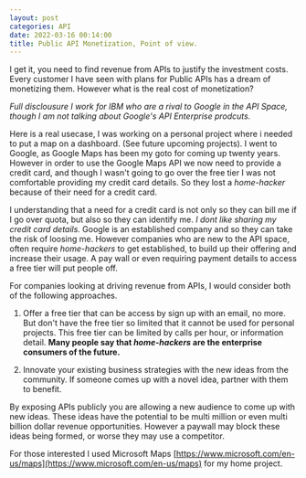```yaml
---
layout: post
categories: API
date: 2022-03-16 00:14:00
title: Public API Monetization, Point of view.
---
```


I get it, you need to find revenue from APIs to justify the investment costs. Every customer I have seen with plans for Public APIs has a dream of monetizing them.  However what is the real cost of monetization?

<!--more-->

*Full disclousure I work for IBM who are a rival to Google in the API Space, though I am not talking about Google's API Enterprise prodcuts.*

Here is a real usecase, I was working on a personal project where i needed to put a map on a dashboard. (See future upcoming projects). I went to Google, as Google Maps has been my goto for coming up twenty years. However in order to use the Google Maps API we now need to provide a credit card, and though I wasn't going to go over the free tier I was not comfortable providing my credit card details. So they lost a *home-hacker* because of their need for a credit card.

I understanding that a need for a credit card is not only so they can bill me if I go over quota, but also so they can identify me. *I dont like sharing my credit card details.* Google is an established company and so they can take the risk of loosing me. However companies who are new to the API space, often require *home-hackers* to get established, to build up their offering and increase their usage. A pay wall or even requiring payment details to access a free tier will put people off.


For companies looking at driving revenue from APIs, I would consider both of the following approaches.

1. Offer a free tier that can be access by sign up with an email, no more. But don't have the free tier so limited that it cannot be used for personal projects. This free tier can be limited by calls per hour, or information detail. **Many people say that *home-hackers* are the enterprise consumers of the future.**

2. Innovate your existing business strategies with the new ideas from the community.  If someone comes up with a novel idea, partner with them to benefit.

By exposing APIs publicly you are allowing a new audience to come up with new ideas. These ideas have the potential to be multi million or even multi billion dollar revenue opportunities. However a paywall may block these ideas being formed, or worse they may use a competitor.


For those interested I used Microsoft Maps [https://www.microsoft.com/en-us/maps](https://www.microsoft.com/en-us/maps) for my home project.
